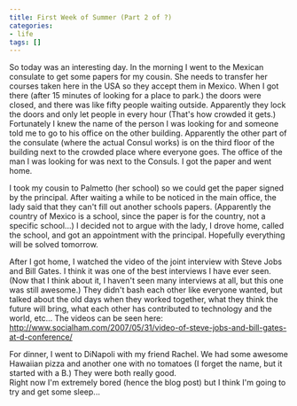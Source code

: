 ```yaml
---
title: First Week of Summer (Part 2 of ?)
categories:
- life
tags: []
---
```

So today was an interesting day. In the morning I went to the Mexican consulate to get some papers for my cousin. She needs to transfer her courses taken here in the USA so they accept them in Mexico. When I got there (after 15 minutes of looking for a place to park.) the doors were closed, and there was like fifty people waiting outside. Apparently they lock the doors and only let people in every hour (That's how crowded it gets.) Fortunately I knew the name of the person I was looking for and someone told me to go to his office on the other building. Apparently the other part of the consulate (where the actual Consul works) is on the third floor of the building next to the crowded place where everyone goes. The office of the man I was looking for was next to the Consuls. I got the paper and went home.

I took my cousin to Palmetto (her school) so we could get the paper signed by the principal. After waiting a while to be noticed in the main office, the lady said that they can't fill out another schools papers. (Apparently the country of Mexico is a school, since the paper is for the country, not a specific school...) I decided not to argue with the lady, I drove home, called the school, and got an appointment with the principal. Hopefully everything will be solved tomorrow.

After I got home, I watched the video of the joint interview with Steve Jobs and Bill Gates. I think it was one of the best interviews I have ever seen. (Now that I think about it, I haven't seen many interviews at all, but this one was still awesome.) They didn't bash each other like everyone wanted, but talked about the old days when they worked together, what they think the future will bring, what each other has contributed to technology and the world, etc... The videos can be seen here: <a href="http://www.socialham.com/2007/05/31/video-of-steve-jobs-and-bill-gates-at-d-conference/">http://www.socialham.com/2007/05/31/video-of-steve-jobs-and-bill-gates-at-d-conference/</a>

For dinner, I went to DiNapoli with my friend Rachel. We had some awesome Hawaiian pizza and another one with no tomatoes (I forget the name, but it started with a B.) They were both really good.<br />Right now I'm extremely bored (hence the blog post) but I think I'm going to try and get some sleep...
